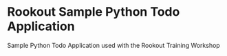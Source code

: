 # Rookout Sample Python Todo Application

Sample Python Todo Application used with the Rookout Training Workshop

